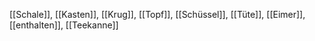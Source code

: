 [[Schale]], [[Kasten]], [[Krug]], [[Topf]], [[Schüssel]], [[Tüte]], [[Eimer]], [[enthalten]], [[Teekanne]]